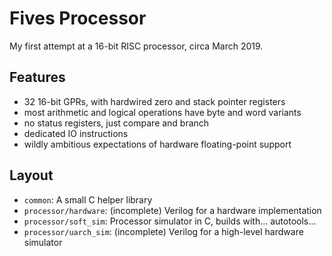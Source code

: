 # Fives Processor
My first attempt at a 16-bit RISC processor, circa March 2019.

## Features
 - 32 16-bit GPRs, with hardwired zero and stack pointer registers
 - most arithmetic and logical operations have byte and word variants
 - no status registers, just compare and branch
 - dedicated IO instructions
 - wildly ambitious expectations of hardware floating-point support

## Layout
 - `common`: A small C helper library
 - `processor/hardware`: (incomplete) Verilog for a hardware implementation
 - `processor/soft_sim`: Processor simulator in C, builds with... autotools...
 - `processor/uarch_sim`: (incomplete) Verilog for a high-level hardware simulator
